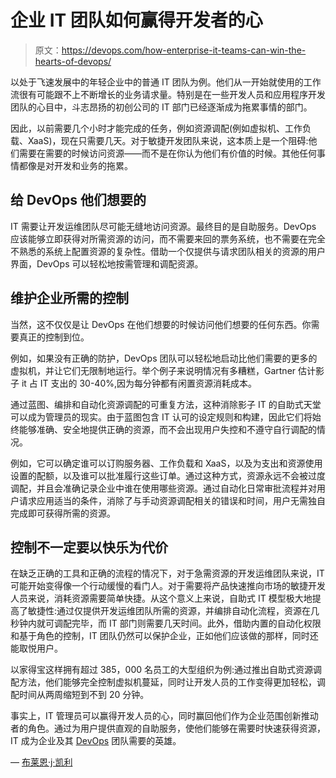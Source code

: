 # 企业 IT 团队如何赢得开发者的心

> 原文：<https://devops.com/how-enterprise-it-teams-can-win-the-hearts-of-devops/>

以处于飞速发展中的年轻企业中的普通 IT 团队为例。他们从一开始就使用的工作流很有可能跟不上不断增长的业务请求量。特别是在一些开发人员和应用程序开发团队的心目中，斗志昂扬的初创公司的 IT 部门已经逐渐成为拖累事情的部门。

因此，以前需要几个小时才能完成的任务，例如资源调配(例如虚拟机、工作负载、XaaS)，现在只需要几天。对于敏捷开发团队来说，这本质上是一个阻碍:他们需要在需要的时候访问资源——而不是在你认为他们有价值的时候。其他任何事情都像是对开发和业务的拖累。

## 给 DevOps 他们想要的

IT 需要让开发运维团队尽可能无缝地访问资源。最终目的是自助服务。DevOps 应该能够立即获得对所需资源的访问，而不需要来回的票务系统，也不需要在完全不熟悉的系统上配置资源的复杂性。借助一个仅提供与请求团队相关的资源的用户界面，DevOps 可以轻松地按需管理和调配资源。

## 维护企业所需的控制

当然，这不仅仅是让 DevOps 在他们想要的时候访问他们想要的任何东西。你需要真正的控制到位。

例如，如果没有正确的防护，DevOps 团队可以轻松地启动比他们需要的更多的虚拟机，并让它们无限制地运行。举个例子来说明情况有多糟糕，Gartner 估计影子 it 占 IT 支出的 30-40%,因为每分钟都有闲置资源消耗成本。

通过蓝图、编排和自动化资源调配的可重复方法，这种消除影子 IT 的自助式天堂可以成为管理员的现实。由于蓝图包含 IT 认可的设定规则和构建，因此它们将始终能够准确、安全地提供正确的资源，而不会出现用户失控和不遵守自行调配的情况。

例如，它可以确定谁可以订购服务器、工作负载和 XaaS，以及为支出和资源使用设置的配额，以及谁可以批准履行这些订单。通过这种方式，资源永远不会被过度调配，并且会准确记录企业中谁在使用哪些资源。通过自动化日常审批流程并对用户请求应用适当的条件，消除了与手动资源调配相关的错误和时间，用户无需独自完成即可获得所需的资源。

## 控制不一定要以快乐为代价

在缺乏正确的工具和正确的流程的情况下，对于急需资源的开发运维团队来说，IT 可能开始变得像一个行动缓慢的看门人。对于需要将产品快速推向市场的敏捷开发人员来说，消耗资源需要简单快捷。从这个意义上来说，自助式 IT 模型极大地提高了敏捷性:通过仅提供开发运维团队所需的资源，并编排自动化流程，资源在几秒钟内就可调配完毕，而 IT 部门则需要几天时间。此外，借助内置的自动化权限和基于角色的控制，IT 团队仍然可以保护企业，正如他们应该做的那样，同时还能取悦用户。

以家得宝这样拥有超过 385，000 名员工的大型组织为例:通过推出自助式资源调配方法，他们能够完全控制虚拟机蔓延，同时让开发人员的工作变得更加轻松，调配时间从两周缩短到不到 20 分钟。

事实上，IT 管理员可以赢得开发人员的心，同时赢回他们作为企业范围创新推动者的角色。通过为用户提供直观的自助服务，使他们能够在需要时快速获得资源，IT 成为企业及其 [DevOps](https://devops.com/how-the-world-measures-devops-quality/) 团队需要的英雄。

— [布莱恩·j·凯利](https://devops.com/author/brian-j-kelly/)